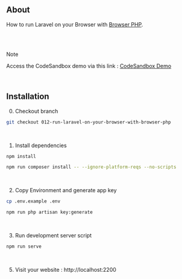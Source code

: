 ## About

How to run Laravel on your Browser with [Browser PHP](https://github.com/capsulescodes/browser-php).

<br>
<br>

> [!NOTE]
> Access the CodeSandbox demo via this link : [CodeSandbox Demo](https://codesandbox.io/p/devbox/github/capsulescodes/articles/tree/012-run-laravel-on-your-browser-with-browser-php)

<br>

## Installation

0. Checkout branch

```bash
git checkout 012-run-laravel-on-your-browser-with-browser-php
```

<br>

1. Install dependencies

```bash
npm install

npm run composer install -- --ignore-platform-reqs --no-scripts
```

<br>

2. Copy Environment and generate app key

```bash
cp .env.example .env

npm run php artisan key:generate
```

<br>

3. Run development server script

```bash
npm run serve
```

<br>

5. Visit your website : http://localhost:2200
